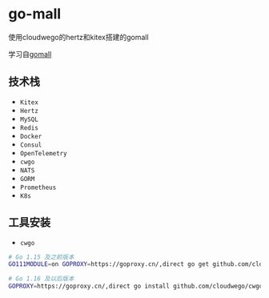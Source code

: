 # go-mall
使用cloudwego的hertz和kitex搭建的gomall

学习自[gomall](https://github.com/cloudwego/biz-demo/tree/main/gomall)

## 技术栈
- `Kitex`
- `Hertz`
- `MySQL`
- `Redis`
- `Docker`
- `Consul`
- `OpenTelemetry`
- `cwgo`
- `NATS`
- `GORM`
- `Prometheus`
- `K8s`

## 工具安装
- `cwgo` 

```bash
# Go 1.15 及之前版本
GO111MODULE=on GOPROXY=https://goproxy.cn/,direct go get github.com/cloudwego/cwgo@latest

# Go 1.16 及以后版本
GOPROXY=https://goproxy.cn/,direct go install github.com/cloudwego/cwgo@latest
```